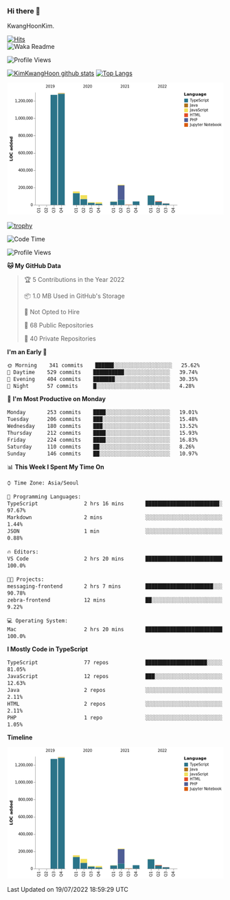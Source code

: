 ### Hi there 👋

KwangHoonKim.

[![Hits](https://hits.seeyoufarm.com/api/count/incr/badge.svg?url=https%3A%2F%2Fgithub.com%2Frhkdgns95)](https://hits.seeyoufarm.com)  
![Waka Readme](https://github.com/rhkdgns95/rhkdgns95/workflows/Waka%20Readme/badge.svg)

![Profile Views](http://img.shields.io/badge/Profile%20Views-0-blue)

[![KimKwangHoon github stats](https://github-readme-stats.vercel.app/api?username=rhkdgns95&show_icons=true)](https://github.com/rhkdgns95/github-readme-stats)   [![Top Langs](https://github-readme-stats.vercel.app/api/top-langs/?username=rhkdgns95&layout=compact)](https://github.com/rhkdgns95/github-readme-stats)   


![Chart not found](https://raw.githubusercontent.com/rhkdgns95/rhkdgns95/master/charts/bar_graph.png) 

[![trophy](https://github-profile-trophy.vercel.app/?username=rhkdgns95)](https://github.com/rhkdgns95/github-profile-trophy)

<!--START_SECTION:waka-->
![Code Time](http://img.shields.io/badge/Code%20Time-0%20secs-blue)

![Profile Views](http://img.shields.io/badge/Profile%20Views-1-blue)

**🐱 My GitHub Data** 

> 🏆 5 Contributions in the Year 2022
 > 
> 📦 1.0 MB Used in GitHub's Storage 
 > 
> 🚫 Not Opted to Hire
 > 
> 📜 68 Public Repositories 
 > 
> 🔑 40 Private Repositories  
 > 
**I'm an Early 🐤** 

```text
🌞 Morning    341 commits    ██████░░░░░░░░░░░░░░░░░░░   25.62% 
🌆 Daytime    529 commits    ██████████░░░░░░░░░░░░░░░   39.74% 
🌃 Evening    404 commits    ███████░░░░░░░░░░░░░░░░░░   30.35% 
🌙 Night      57 commits     █░░░░░░░░░░░░░░░░░░░░░░░░   4.28%

```
📅 **I'm Most Productive on Monday** 

```text
Monday       253 commits    ████░░░░░░░░░░░░░░░░░░░░░   19.01% 
Tuesday      206 commits    ███░░░░░░░░░░░░░░░░░░░░░░   15.48% 
Wednesday    180 commits    ███░░░░░░░░░░░░░░░░░░░░░░   13.52% 
Thursday     212 commits    ████░░░░░░░░░░░░░░░░░░░░░   15.93% 
Friday       224 commits    ████░░░░░░░░░░░░░░░░░░░░░   16.83% 
Saturday     110 commits    ██░░░░░░░░░░░░░░░░░░░░░░░   8.26% 
Sunday       146 commits    ██░░░░░░░░░░░░░░░░░░░░░░░   10.97%

```


📊 **This Week I Spent My Time On** 

```text
⌚︎ Time Zone: Asia/Seoul

💬 Programming Languages: 
TypeScript               2 hrs 16 mins       ████████████████████████░   97.67% 
Markdown                 2 mins              ░░░░░░░░░░░░░░░░░░░░░░░░░   1.44% 
JSON                     1 min               ░░░░░░░░░░░░░░░░░░░░░░░░░   0.88%

🔥 Editors: 
VS Code                  2 hrs 20 mins       █████████████████████████   100.0%

🐱‍💻 Projects: 
messaging-frontend       2 hrs 7 mins        ██████████████████████░░░   90.78% 
zebra-frontend           12 mins             ██░░░░░░░░░░░░░░░░░░░░░░░   9.22%

💻 Operating System: 
Mac                      2 hrs 20 mins       █████████████████████████   100.0%

```

**I Mostly Code in TypeScript** 

```text
TypeScript               77 repos            ████████████████████░░░░░   81.05% 
JavaScript               12 repos            ███░░░░░░░░░░░░░░░░░░░░░░   12.63% 
Java                     2 repos             ░░░░░░░░░░░░░░░░░░░░░░░░░   2.11% 
HTML                     2 repos             ░░░░░░░░░░░░░░░░░░░░░░░░░   2.11% 
PHP                      1 repo              ░░░░░░░░░░░░░░░░░░░░░░░░░   1.05%

```


**Timeline**

![Chart not found](https://raw.githubusercontent.com/rhkdgns95/rhkdgns95/master/charts/bar_graph.png) 


 Last Updated on 19/07/2022 18:59:29 UTC
<!--END_SECTION:waka-->
